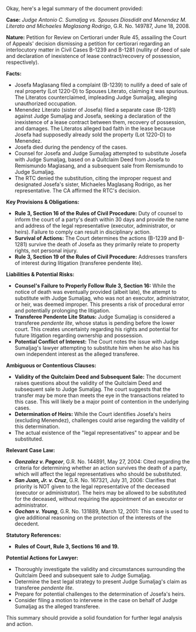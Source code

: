 Okay, here's a legal summary of the document provided:

**Case:** *Judge Antonio C. Sumaljag vs. Spouses Diosdidit and Menendez M. Literato and Michaeles Maglasang Rodrigo*, G.R. No. 149787, June 18, 2008.

**Nature:** Petition for Review on Certiorari under Rule 45, assailing the Court of Appeals' decision dismissing a petition for certiorari regarding an interlocutory matter in Civil Cases B-1239 and B-1281 (nullity of deed of sale and declaration of inexistence of lease contract/recovery of possession, respectively).

**Facts:**

*   Josefa Maglasang filed a complaint (B-1239) to nullify a deed of sale of real property (Lot 1220-D) to Spouses Literato, claiming it was spurious. The Literatos counterclaimed, impleading Judge Sumaljag, alleging unauthorized occupation.
*   Menendez Literato (sister of Josefa) filed a separate case (B-1281) against Judge Sumaljag and Josefa, seeking a declaration of the inexistence of a lease contract between them, recovery of possession, and damages. The Literatos alleged bad faith in the lease because Josefa had supposedly already sold the property (Lot 1220-D) to Menendez.
*   Josefa died during the pendency of the cases.
*   Counsel for Josefa and Judge Sumaljag attempted to substitute Josefa with Judge Sumaljag, based on a Quitclaim Deed from Josefa to Remismundo Maglasang, and a subsequent sale from Remismundo to Judge Sumaljag.
*   The RTC denied the substitution, citing the improper request and designated Josefa's sister, Michaeles Maglasang Rodrigo, as her representative. The CA affirmed the RTC's decision.

**Key Provisions & Obligations:**

*   **Rule 3, Section 16 of the Rules of Civil Procedure:**  Duty of counsel to inform the court of a party's death within 30 days and provide the name and address of the legal representative (executor, administrator, or heirs). Failure to comply can result in disciplinary action.
*   **Survival of Actions:**  The Court determines the actions (B-1239 and B-1281) survive the death of Josefa as they primarily relate to property rights, not personal injury.
*   **Rule 3, Section 19 of the Rules of Civil Procedure:** Addresses transfers of interest during litigation (transferee pendente lite).

**Liabilities & Potential Risks:**

*   **Counsel's Failure to Properly Follow Rule 3, Section 16:** While the notice of death was eventually provided (albeit late), the attempt to substitute with Judge Sumaljag, who was not an executor, administrator, or heir, was deemed improper. This presents a risk of procedural error and potentially prolonging the litigation.
*   **Transferee Pendente Lite Status:** Judge Sumaljag is considered a transferee *pendente lite*, whose status is pending before the lower court. This creates uncertainty regarding his rights and potential for future litigation regarding ownership and possession.
*   **Potential Conflict of Interest:** The Court notes the issue with Judge Sumaljag's lawyer attempting to substitute him when he also has his own independent interest as the alleged transferee.

**Ambiguous or Contentious Clauses:**

*   **Validity of the Quitclaim Deed and Subsequent Sale:** The document raises questions about the validity of the Quitclaim Deed and subsequent sale to Judge Sumaljag. The court suggests that the transfer may be more than meets the eye in the transactions related to this case. This will likely be a major point of contention in the underlying cases.
*   **Determination of Heirs:** While the Court identifies Josefa's heirs (excluding Menendez), challenges could arise regarding the validity of this determination.
*  The actual existence of the "legal representatives" to appear and be substituted.

**Relevant Case Law:**

*   ***Gonzalez v. Pagcor***, G.R. No. 144891, May 27, 2004:  Cited regarding the criteria for determining whether an action survives the death of a party, which will affect the legal representatives who should be substituted.
*   ***San Juan, Jr. v. Cruz***, G.R. No. 167321, July 31, 2006: Clarifies that priority is NOT given to the legal representative of the deceased (executor or administrator). The heirs may be allowed to be substituted for the deceased, without requiring the appointment of an executor or administrator.
*   ***Gochan v. Young***, G.R. No. 131889, March 12, 2001: This case is used to give additional reasoning on the protection of the interests of the decedent.

**Statutory References:**

*   **Rules of Court, Rule 3, Sections 16 and 19.**

**Potential Actions for Lawyer:**

*   Thoroughly investigate the validity and circumstances surrounding the Quitclaim Deed and subsequent sale to Judge Sumaljag.
*   Determine the best legal strategy to present Judge Sumaljag's claim as transferee *pendente lite*.
*   Prepare for potential challenges to the determination of Josefa's heirs.
*   Consider filing a motion to intervene in the case on behalf of Judge Sumaljag as the alleged transferee.

This summary should provide a solid foundation for further legal analysis and action.

